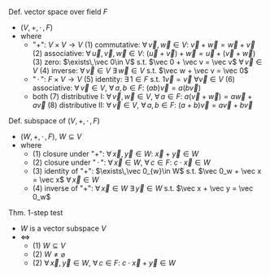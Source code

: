 
Def. vector space over field $F$
- $(V,\,+,\,\cdot\,,\,F)$
- where
	- "$+$": $V\times V\to V$
	  (1) commutative:  $\forall\,\vec v,\,\vec w\in V$:  $\vec v + \vec w = \vec w + \vec v$
	  (2) associative:  $\forall\,\vec u,\,\vec v,\,\vec w\in V$:  $(\vec u +\vec v) + \vec w = \vec u+(\vec v + \vec w)$
	  (3) zero:         $\exists\,\vec 0\in V$  s.t.  $\vec 0 + \vec v = \vec v$  $\forall\,\vec v\in V$
	  (4) inverse:      $\forall\,\vec v\in V$  $\exists\,\vec w\in V$  s.t.  $\vec w + \vec v = \vec 0$
	- "$\,\cdot\,$": $F\times V\to V$
	  (5) identity:     $\exists\,1\in F$  s.t.  $1\vec v = \vec v$  $\forall\vec v\in V$
	  (6) associative:  $\forall\,\vec v\in V$, $\forall\,a,\,b\in F$:  $(ab)\vec v = a(b\vec v)$
	- both
	  (7) distributive I:   $\forall\,\vec v,\,\vec w\in V$, $\forall\,a\in F$:  $a(\vec v + \vec w) = a\vec w + a\vec v$
	  (8) distributive II:  $\forall\,\vec v\in V$, $\forall\,a,\,b\in F$:  $(a+b)\vec v = a\vec v + b\vec v$

Def. subspace of $(V,\,+,\,\cdot\,,\,F)$
- $(W,\,+,\,\cdot\,,\,F)$,  $W\subseteq V$
- where
	- (1) closure under "$+$":
		    $\forall\,\vec x,\,\vec y\in W$:  $\vec x+\vec y\in W$
	- (2) closure under "$\,\cdot\,$":
		    $\forall\,\vec x\in W$, $\forall\,c\in F$:  $c\cdot \vec x\in W$
	- (3) identity of "$+$":
		    $\exists\,\vec 0_{w}\in W$  s.t.  $\vec 0_w + \vec x = \vec x$  $\forall\,\vec x\in W$
	- (4) inverse of "$+$":
		    $\forall\,\vec x\in W$  $\exists\,\vec y\in W$  s.t.  $\vec x + \vec y = \vec 0_w$  

Thm. 1-step test
- $W$ is a vector subspace $V$
- $\iff$
	- (1) $W\subseteq V$
	- (2) $W\neq\varnothing$
	- (2) $\forall\,\vec x,\,\vec y\in W$, $\forall\,c\in F$:  $c\cdot\vec x+\vec y\in W$